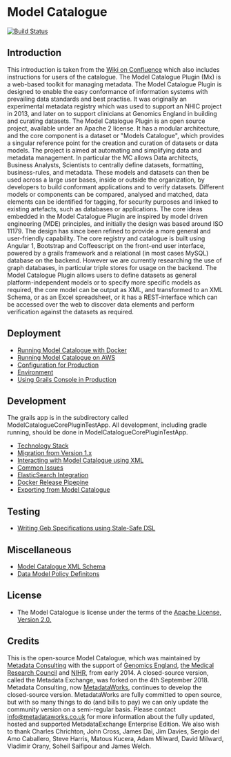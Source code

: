 Model Catalogue
===============
[![Build Status](https://travis-ci.org/MetadataConsulting/ModelCataloguePlugin.svg?branch=2.x)](https://travis-ci.org/MetadataConsulting/ModelCataloguePlugin)

## Introduction

This introduction is taken from the [Wiki on Confluence](https://metadata.atlassian.net/wiki/display/ME/Metadata+Exchange+Home) which also includes instructions for users of the catalogue.
The Model Catalogue Plugin (Mx) is a web-based toolkit for managing metadata.
The Model Catalogue Plugin is designed to enable the easy conformance of information systems with prevailing data standards and best practise.
It was originally an experimental metadata registry which was used to support an NHIC project in 2013, and later on to support clinicians at Genomics England in building and curating datasets. The Model Catalogue Plugin is an open source project, available under an Apache 2  license.  It has a modular architecture, and the core component is a dataset or "Models Catalogue", which provides a singular reference point for the creation and curation of datasets or data models.
The project is aimed at automating and simplifying data and metadata management.  In particular the MC allows Data architects, Business Analysts, Scientists to centrally define datasets, formatting, business-rules, and metadata.  These models and datasets can then be used across a large user bases, inside or outside the organization, by developers to build conformant applications and to verify datasets. Different models or components can be compared, analysed and matched, data elements can be identified for tagging, for security purposes and linked to existing artefacts, such as databases or applications.
The core ideas embedded in the Model Catalogue Plugin are inspired by model driven engineering (MDE) principles, and initially the design was based around ISO 11179. The design has since been refined to provide a more general and user-friendly capability.
The core registry and catalogue is built using Angular 1, Bootstrap and Coffeescript on the front-end user interface, powered by a grails framework and a relational (in most cases MySQL) database on the backend. However we are currently researching the use of graph databases, in particular triple stores for usage on the backend.
The Model Catalogue Plugin  allows users to define datasets as general platform-independent models or to specify more specific models as required, the core model can be output as XML, and transformed to an XML Schema, or as an Excel spreadsheet, or it has a REST-interface which can be accessed over the web to discover data elements and perform verification against the datasets as required.

## Deployment

 * [Running Model Catalogue with Docker](https://github.com/MetadataConsulting/registry/)
 * [Running Model Catalogue on AWS](docs/deployment/aws.md)
 * [Configuration for Production](docs/deployment/production.adoc)
 * [Environment](docs/deployment/environment.adoc)
 * [Using Grails Console in Production](docs/development/frameworks/grails_console.md)

## Development

The grails app is in the subdirectory called ModelCatalogueCorePluginTestApp. 
All development, including gradle running, should be done in ModelCatalogueCorePluginTestApp.


 * [Technology Stack](docs/development/frameworks/index.md)
 * [Migration from Version 1.x](docs/development/migration.adoc)
 * [Interacting with Model Catalogue using XML](docs/development/integration/xml.adoc)
 * [Common Issues](docs/development/bugs/index.md)
 * [ElasticSearch Integration](docs/deployment/elasticsearch.md)
 * [Docker Release Pipepine](docs/deployment/docker_releases.md)
 * [Exporting from Model Catalogue](docs/development/recipes/exports.md)

## Testing
 * [Writing Geb Specifications using Stale-Safe DSL](docs/development/frameworks/geb.md)

## Miscellaneous
 * [Model Catalogue XML Schema](ModelCatalogueCorePlugin/grails-app/assets/other/schema/2.0/metadataregistry.xsd)
 * [Data Model Policy Definitons](docs/development/recipes/policies.md)

## License
 * The Model Catalogue is license under the terms of the [Apache License, Version 2.0.](http://www.apache.org/licenses/LICENSE-2.0.html)

## Credits

This is the open-source Model Catalogue, which was maintained by [Metadata Consulting](http://www.metadataconsulting.co.uk) with the support of [Genomics England](http://www.genomicsengland.co.uk/), [the Medical Research Council](http://www.mrc.ac.uk/) and [NIHR](http://www.nihr.ac.uk/), from early 2014. A closed-source version, called the Metadata Exchange, was forked on the 4th September 2018. Metadata Consulting, now [MetadataWorks](https://metadataworks.co.uk/), continues to develop the closed-source version. MetadataWorks are fully committed to open source, but with so many things to do (and bills to pay) we can only update the community version on a semi-regular basis. Please contact info@metadataworks.co.uk for more information about the fully updated, hosted and supported MetadataExchange Enterprise Edition.
We also wish to thank Charles Chrichton, John Cross, James Dai, Jim Davies, Sergio del Amo Caballero, Steve Harris, Matous Kucera, Adam Milward, David Milward, Vladimir Orany, Soheil Saifipour and James Welch.
